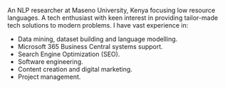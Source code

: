 An NLP researcher at Maseno University, Kenya focusing low resource languages.
A tech enthusiast with keen interest in providing tailor-made tech solutions to modern problems.
I have vast experience in:
- Data mining, dataset building and language modelling.
- Microsoft 365 Business Central systems support.
- Search Engine Optimization (SEO).
- Software engineering.
- Content creation and digital marketing.
- Project management.

<!--
**jayneamol/jayneamol** is a ✨ _special_ ✨ repository because its `README.md` (this file) appears on your GitHub profile.

Here are some ideas to get you started:

- 🔭 I’m currently working on ...
- 🌱 I’m currently learning ...
- 👯 I’m looking to collaborate on ...
- 🤔 I’m looking for help with ...
- 💬 Ask me about ...
- 📫 How to reach me: ...
- 😄 Pronouns: ...
- ⚡ Fun fact: ...
-->
